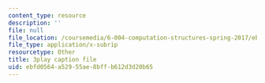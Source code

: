 ```yaml
---
content_type: resource
description: ''
file: null
file_location: /coursemedia/6-004-computation-structures-spring-2017/ebfd0564a52955ae8bffb612d3d20b65_cTU43KgGLFw.vtt
file_type: application/x-subrip
resourcetype: Other
title: 3play caption file
uid: ebfd0564-a529-55ae-8bff-b612d3d20b65
---
```

